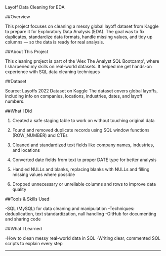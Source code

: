 
Layoff Data Cleaning for EDA


##Overview

This project focuses on cleaning a messy global layoff dataset from Kaggle to prepare it for Exploratory Data Analysis (EDA).
The goal was to fix duplicates, standardize data formats, handle missing values, and tidy up columns — 
so the data is ready for real analysis.


##About This Project

This cleaning project is part of the 'Alex The Analyst SQL Bootcamp',
 where I sharpened my skills on real-world datasets.
It helped me get hands-on experience with SQL data cleaning techniques



##Dataset

Source: Layoffs 2022 Dataset on Kaggle
The dataset covers global layoffs, including info on companies, locations, industries, dates, and layoff numbers.


##What I Did

1. Created a safe staging table to work on without touching original data

2. Found and removed duplicate records using SQL window functions (ROW_NUMBER) and CTEs

3. Cleaned and standardized text fields like company names, industries, and locations

4. Converted date fields from text to proper DATE type for better analysis

5. Handled NULLs and blanks, replacing blanks with NULLs and filling missing values where possible

6. Dropped unnecessary or unreliable columns and rows to improve data quality



##Tools & Skills Used

-SQL (MySQL) for data cleaning and manipulation
-Techniques: deduplication, text standardization, null handling
-GitHub for documenting and sharing code


##What I Learned

-How to clean messy real-world data in SQL
-Writing clear, commented SQL scripts to explain every step



---

